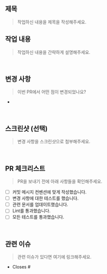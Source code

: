 ## 제목

> 작업하신 내용을 제목을 작성해주세요.

## 작업 내용

> 작업하신 내용을 간략하게 설명해주세요.

<br>

## 변경 사항

> 이번 PR에서 어떤 점이 변경되었나요?

-

<br>

## 스크린샷 (선택)

> 변경 사항을 스크린샷으로 첨부해주세요.

<br>

## PR 체크리스트

> PR을 보내기 전에 아래 사항들을 확인해주세요.

- [ ] 커밋 메시지 컨벤션에 맞게 작성했습니다.
- [ ] 변경 사항에 대한 테스트를 했습니다.
- [ ] 관련 문서를 업데이트했습니다.
- [ ] Lint를 통과했습니다.
- [ ] 모든 테스트를 통과했습니다.

<br>

## 관련 이슈

> 관련 이슈가 있다면 여기에 링크해주세요.

- Closes #
